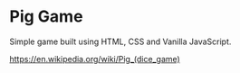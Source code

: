 # Pig Game

Simple game built using HTML, CSS and Vanilla JavaScript.

https://en.wikipedia.org/wiki/Pig_(dice_game)

